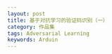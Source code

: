 ```yaml
---
layout: post
title: 基于对抗学习的验证码识别（一）
category: 作品集
tags: Adversarial Learning
keywords: Arduin
---
```


